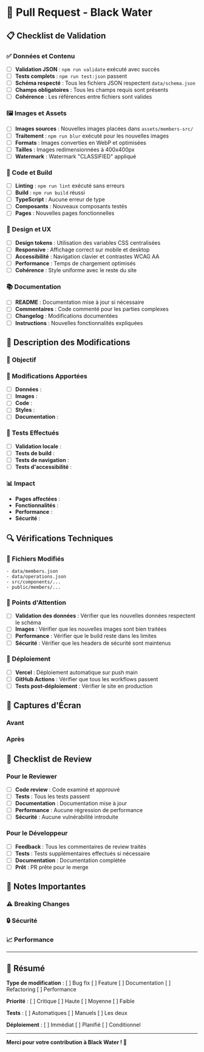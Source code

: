# 🚀 Pull Request - Black Water

## 📋 Checklist de Validation

### ✅ Données et Contenu

- [ ] **Validation JSON** : `npm run validate` exécuté avec succès
- [ ] **Tests complets** : `npm run test:json` passent
- [ ] **Schéma respecté** : Tous les fichiers JSON respectent `data/schema.json`
- [ ] **Champs obligatoires** : Tous les champs requis sont présents
- [ ] **Cohérence** : Les références entre fichiers sont valides

### 🖼️ Images et Assets

- [ ] **Images sources** : Nouvelles images placées dans `assets/members-src/`
- [ ] **Traitement** : `npm run blur` exécuté pour les nouvelles images
- [ ] **Formats** : Images converties en WebP et optimisées
- [ ] **Tailles** : Images redimensionnées à 400x400px
- [ ] **Watermark** : Watermark "CLASSIFIED" appliqué

### 🔧 Code et Build

- [ ] **Linting** : `npm run lint` exécuté sans erreurs
- [ ] **Build** : `npm run build` réussi
- [ ] **TypeScript** : Aucune erreur de type
- [ ] **Composants** : Nouveaux composants testés
- [ ] **Pages** : Nouvelles pages fonctionnelles

### 🎨 Design et UX

- [ ] **Design tokens** : Utilisation des variables CSS centralisées
- [ ] **Responsive** : Affichage correct sur mobile et desktop
- [ ] **Accessibilité** : Navigation clavier et contrastes WCAG AA
- [ ] **Performance** : Temps de chargement optimisés
- [ ] **Cohérence** : Style uniforme avec le reste du site

### 📚 Documentation

- [ ] **README** : Documentation mise à jour si nécessaire
- [ ] **Commentaires** : Code commenté pour les parties complexes
- [ ] **Changelog** : Modifications documentées
- [ ] **Instructions** : Nouvelles fonctionnalités expliquées

## 📝 Description des Modifications

### 🎯 Objectif

<!-- Décrivez l'objectif de cette PR -->

### 🔄 Modifications Apportées

<!-- Liste des modifications principales -->

- [ ] **Données** :
- [ ] **Images** :
- [ ] **Code** :
- [ ] **Styles** :
- [ ] **Documentation** :

### 🧪 Tests Effectués

<!-- Décrivez les tests effectués -->

- [ ] **Validation locale** :
- [ ] **Tests de build** :
- [ ] **Tests de navigation** :
- [ ] **Tests d'accessibilité** :

### 📊 Impact

<!-- Décrivez l'impact des modifications -->

- **Pages affectées** :
- **Fonctionnalités** :
- **Performance** :
- **Sécurité** :

## 🔍 Vérifications Techniques

### 📁 Fichiers Modifiés

<!-- Liste des fichiers modifiés -->

```
- data/members.json
- data/operations.json
- src/components/...
- public/members/...
```

### 🚨 Points d'Attention

<!-- Points à vérifier lors de la review -->

- [ ] **Validation des données** : Vérifier que les nouvelles données respectent le schéma
- [ ] **Images** : Vérifier que les nouvelles images sont bien traitées
- [ ] **Performance** : Vérifier que le build reste dans les limites
- [ ] **Sécurité** : Vérifier que les headers de sécurité sont maintenus

### 🔄 Déploiement

<!-- Instructions pour le déploiement -->

- [ ] **Vercel** : Déploiement automatique sur push main
- [ ] **GitHub Actions** : Vérifier que tous les workflows passent
- [ ] **Tests post-déploiement** : Vérifier le site en production

## 📸 Captures d'Écran

<!-- Ajoutez des captures d'écran si nécessaire -->

### Avant

<!-- Capture d'écran avant les modifications -->

### Après

<!-- Capture d'écran après les modifications -->

## 🎯 Checklist de Review

### Pour le Reviewer

- [ ] **Code review** : Code examiné et approuvé
- [ ] **Tests** : Tous les tests passent
- [ ] **Documentation** : Documentation mise à jour
- [ ] **Performance** : Aucune régression de performance
- [ ] **Sécurité** : Aucune vulnérabilité introduite

### Pour le Développeur

- [ ] **Feedback** : Tous les commentaires de review traités
- [ ] **Tests** : Tests supplémentaires effectués si nécessaire
- [ ] **Documentation** : Documentation complétée
- [ ] **Prêt** : PR prête pour le merge

## 🚨 Notes Importantes

### ⚠️ Breaking Changes

<!-- Décrivez les breaking changes si il y en a -->

### 🔒 Sécurité

<!-- Décrivez les aspects de sécurité -->

### 📈 Performance

<!-- Décrivez l'impact sur les performances -->

---

## 🎉 Résumé

<!-- Résumé final de la PR -->

**Type de modification** : [ ] Bug fix [ ] Feature [ ] Documentation [ ] Refactoring [ ] Performance

**Priorité** : [ ] Critique [ ] Haute [ ] Moyenne [ ] Faible

**Tests** : [ ] Automatiques [ ] Manuels [ ] Les deux

**Déploiement** : [ ] Immédiat [ ] Planifié [ ] Conditionnel

---

**Merci pour votre contribution à Black Water ! 🎯**
